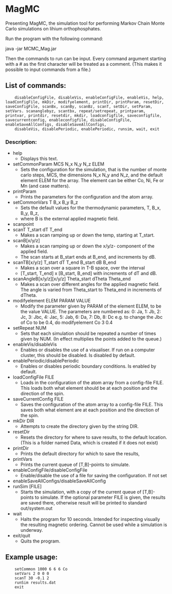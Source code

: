 # MagMC

Presenting MagMC, the simulation tool for performing Markov Chain Monte Carlo simulations on lihium orthophosphates.

Run the program with the following command:

java -jar MCMC_Mag.jar

Then the commands to run can be input. Every command argument starting with a # as the first character will be treated as a comment. (This makes it possible to input commands from a file.)


## List of commands:
		disableConfigFile, disableVis, enableConfigFile, enableVis, help, loadConfigFile, mkDir, modifyelement, printDir, printParam, resetDir, saveConfigFile, scanBx, scanBy, scanBz, scanT, setDir, setParam, setVars. scananglebyz, scantbx, repeat/setrepeat, printparam, printvar, printdir, resetdir, mkdir, loadconfigfile, saveconfigfile, savecurrentconfig, enableconfigfile, disableConfigFile, enableSaveAllConfigs, disableSaveAllConfigs, 
		disableVis, disablePeriodic, enablePeriodic, runsim, wait, exit
		
### Description:
- help 
    - Displays this text.
- setCommonParam MCS N\_x N\_y N\_z ELEM
	- Sets the configuration for the simulation, that is the number of monte carlo steps, MCS, the dimensions N\_x N\_y and N\_z, and the default element ELEM for the array. The element can be either Co, Ni, Fe or Mn (and case matters).
- printParam
	- Prints the parameters for the configuration and the atom array. 
- setCommonVars T B\_x B\_y B\_z
	- Sets the default values for the thermodynamic parameters, T, B\_x, B\_y, B\_z, 
	- where B is the external applied magnetic field.
- scanpoint
- scanT T\_start dT T\_end
	- Makes a scan ramping up or down the temp, starting at T\_start.
- scanB[x/y/z]
	- Makes a scan ramping up or down the x/y/z- component of the applied field. 
	- The scan starts at B\_start ends at B\_end, and increments by dB.
- scanTB[x/y/z] T\_start dT T\_end B\_start dB B\_end
	- Makes a scan over a square in T-B space, over the interval 
	- [T\_start, T\_end] x [B\_start, B\_end] with increments of dT and dB.
- scanAngleB[x/y/z][x/y/z] Theta\_start dTheta Theta\_end
    - Makes a scan over different angles for the applied magnetic field. The angle is varied from Theta\_start to Theta\_end in increments of dTheta.
- modifyelement ELEM PARAM VALUE
	- Modify the parameter given by PARAM of the element ELEM, to be the value VALUE.
    	The parameters are numbered as: 
    	0: Ja, 
    	1: Jb, 
    	2: Jc, 
    	3: Jbc, 
    	4: Jac, 
    	5: Jab, 
    	6: Da, 
    	7: Db, 
    	8: Dc
    	e.g. to change the Jbc of Co to be 0.4, do
    		modifyelement Co 3 0.4
- setRepeat NUM
    - Sets that each simulation should be repeated a number of times given by NUM. (In effect multiplies the points added to the queue.)
- enableVis/disableVis
	- Enables or disables the use of a visualiser. If run on a computer cluster, this should be disabled. Is disabled by default.
- enablePeriodic/disablePeriodic
	- Enables or disables periodic boundary conditions. Is enabled by default.
- loadConfigFile FILE
	- Loads in the configuration of the atom array from a config-file FILE. This loads both what element should be at each position and the direction of the spin. 
- saveCurrentConfig FILE
	- Saves the configuration of the atom array to a config-file FILE. This saves both what element are at each position and the direction of the spin.
- mkDir DIR
	- Attempts to create the directory given by the string DIR.
- resetDir
	- Resets the directory for where to save results, to the default location. 
	(This is a folder named Data, which is created if it does not exist)
- printDir
	- Prints the default directory for which to save the results,  
- printVars
	- Prints the current queue of [T,B]-points to simulate.
- enableConfigFile/disableConfigFile
	- Enable/disable the use of a file for saving the configuration. If not set
- enableSaveAllConfigs/disableSaveAllConfig
- runSim [FILE]
	- Starts the simulation, with a copy of the current queue of [T,B]-points to simulate. If the optional parameter FILE is given, the results are saved there, otherwise result will be printed to standard out/system.out
- wait
	- Halts the program for 10 seconds. Intended for inspecting visually the resulting magnetic ordering. Cannot be used while a simulation is underway.
- exit/quit
	- Quits the program.

## Example usage:
	    
	    setCommon 1000 6 6 6 Co
	    setVars 2 0 0 0
	    scanT 30 -0.1 2
	    runSim results.dat
	    exit